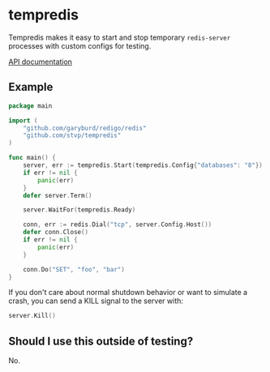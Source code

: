 tempredis
=========

Tempredis makes it easy to start and stop temporary `redis-server`
processes with custom configs for testing.

[API documentation](http://godoc.org/github.com/stvp/tempredis)

Example
-------

```go
package main

import (
	"github.com/garyburd/redigo/redis"
	"github.com/stvp/tempredis"
)

func main() {
	server, err := tempredis.Start(tempredis.Config{"databases": "8"})
	if err != nil {
		panic(err)
	}
	defer server.Term()

	server.WaitFor(tempredis.Ready)

	conn, err := redis.Dial("tcp", server.Config.Host())
	defer conn.Close()
	if err != nil {
		panic(err)
	}

	conn.Do("SET", "foo", "bar")
}
```

If you don't care about normal shutdown behavior or want to simulate a crash,
you can send a KILL signal to the server with:

```go
server.Kill()
```

Should I use this outside of testing?
-------------------------------------

No.

